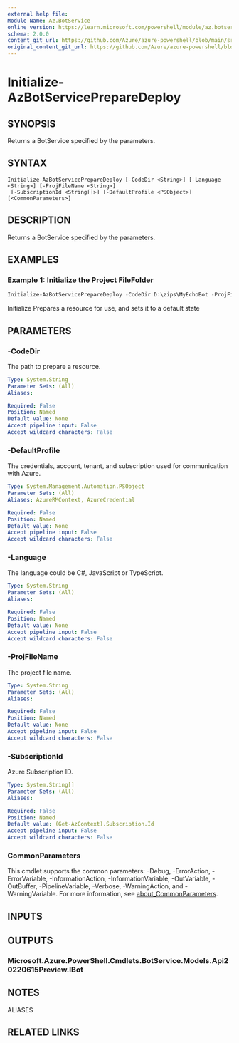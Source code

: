 ```yaml
---
external help file: 
Module Name: Az.BotService
online version: https://learn.microsoft.com/powershell/module/az.botservice/initialize-azbotservicepreparedeploy
schema: 2.0.0
content_git_url: https://github.com/Azure/azure-powershell/blob/main/src/BotService/BotService/help/Initialize-AzBotServicePrepareDeploy.md
original_content_git_url: https://github.com/Azure/azure-powershell/blob/main/src/BotService/BotService/help/Initialize-AzBotServicePrepareDeploy.md
---
```


# Initialize-AzBotServicePrepareDeploy

## SYNOPSIS
Returns a BotService specified by the parameters.

## SYNTAX

```
Initialize-AzBotServicePrepareDeploy [-CodeDir <String>] [-Language <String>] [-ProjFileName <String>]
 [-SubscriptionId <String[]>] [-DefaultProfile <PSObject>] [<CommonParameters>]
```

## DESCRIPTION
Returns a BotService specified by the parameters.

## EXAMPLES

### Example 1: Initialize the Project FileFolder
```powershell
Initialize-AzBotServicePrepareDeploy -CodeDir D:\zips\MyEchoBot -ProjFileName MyEchoBot.csproj
```

Initialize Prepares a resource for use, and sets it to a default state

## PARAMETERS

### -CodeDir
The path to prepare a resource.

```yaml
Type: System.String
Parameter Sets: (All)
Aliases:

Required: False
Position: Named
Default value: None
Accept pipeline input: False
Accept wildcard characters: False
```

### -DefaultProfile
The credentials, account, tenant, and subscription used for communication with Azure.

```yaml
Type: System.Management.Automation.PSObject
Parameter Sets: (All)
Aliases: AzureRMContext, AzureCredential

Required: False
Position: Named
Default value: None
Accept pipeline input: False
Accept wildcard characters: False
```

### -Language
The language could be C#, JavaScript or TypeScript.

```yaml
Type: System.String
Parameter Sets: (All)
Aliases:

Required: False
Position: Named
Default value: None
Accept pipeline input: False
Accept wildcard characters: False
```

### -ProjFileName
The project file name.

```yaml
Type: System.String
Parameter Sets: (All)
Aliases:

Required: False
Position: Named
Default value: None
Accept pipeline input: False
Accept wildcard characters: False
```

### -SubscriptionId
Azure Subscription ID.

```yaml
Type: System.String[]
Parameter Sets: (All)
Aliases:

Required: False
Position: Named
Default value: (Get-AzContext).Subscription.Id
Accept pipeline input: False
Accept wildcard characters: False
```

### CommonParameters
This cmdlet supports the common parameters: -Debug, -ErrorAction, -ErrorVariable, -InformationAction, -InformationVariable, -OutVariable, -OutBuffer, -PipelineVariable, -Verbose, -WarningAction, and -WarningVariable. For more information, see [about_CommonParameters](http://go.microsoft.com/fwlink/?LinkID=113216).

## INPUTS

## OUTPUTS

### Microsoft.Azure.PowerShell.Cmdlets.BotService.Models.Api20220615Preview.IBot

## NOTES

ALIASES

## RELATED LINKS

